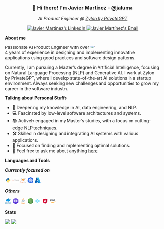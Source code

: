 <h3 align="center">👋 Hi there! I'm Javier Martínez - @jaluma</h3>
<p align="center"><em>AI Product Engineer @ <a href="https://www.zylon.ai/">Zylon by PrivateGPT</a></em></p>
<p align="center">
  <a href="https://www.linkedin.com/in/jmartinezalvarez">
    <img alt="Javier Martínez's LinkedIn" width="22px" src="https://raw.githubusercontent.com/gauravghongde/social-icons/master/PNG/Color/LinkedIN.png" />
  </a>
  <a href="mailto:javiermartinezalvarez98@gmail.com">
    <img alt="Javier Martínez's Email" width="22px" src="https://raw.githubusercontent.com/gauravghongde/social-icons/master/PNG/Color/Gmail.png" />
  </a>
</p>

**About me**

<img align='right' src="https://i.imgur.com/i2C6V2G.png" width="230" style="border-radius: 50%;">
<p>Passionate AI Product Engineer with over 4 years of experience in designing and implementing innovative applications using good practices and software design patterns.</p>
  
<p>Currently, I am pursuing a Master’s degree in Artificial Intelligence, focusing on Natural Language Processing (NLP) and Generative AI. I work at Zylon by PrivateGPT, where I develop state-of-the-art AI solutions in a startup environment. Always seeking new challenges and opportunities to grow my career in the software industry.</p>

**Talking about Personal Stuffs**

- 🌱 Deepening my knowledge in AI, data engineering, and NLP.
- 💻 Fascinated by low-level software architectures and systems.
- 📚 Actively engaged in my Master’s studies, with a focus on cutting-edge NLP techniques.
- 🛠️ Skilled in designing and integrating AI systems with various applications.
- 👯 Focused on finding and implementing optimal solutions.
- 💬 Feel free to ask me about anything [here](https://github.com/jaluma/jaluma/issues).

**Languages and Tools**

***Currently focused on***
<p>
  <img height="20" src="https://raw.githubusercontent.com/github/explore/main/topics/python/python.png">
  <img height="20" src="https://raw.githubusercontent.com/github/explore/main/topics/pytorch/pytorch.png">
  <img height="20" src="https://raw.githubusercontent.com/github/explore/main/topics/tensorflow/tensorflow.png">
  <img height="20" src="https://raw.githubusercontent.com/github/explore/main/topics/kubernetes/kubernetes.png">
  <img height="20" src="https://raw.githubusercontent.com/github/explore/main/topics/azure/azure.png">
</p>

***Others***
<p>
  <img height="20" src="https://raw.githubusercontent.com/github/explore/main/topics/docker/docker.png">
  <img height="20" src="https://raw.githubusercontent.com/github/explore/main/topics/csharp/csharp.png">
  <img height="20" src="https://raw.githubusercontent.com/github/explore/main/topics/java/java.png">
  <img height="20" src="https://raw.githubusercontent.com/github/explore/main/topics/nodejs/nodejs.png">
  <img height="20" src="https://raw.githubusercontent.com/github/explore/main/topics/react/react.png">
  <img height="20" src="https://raw.githubusercontent.com/github/explore/main/topics/angular/angular.png">
  <img height="20" src="https://raw.githubusercontent.com/github/explore/main/topics/aws/aws.png">
</p>

**Stats**
<p>
  <img height="180em" src="https://github-readme-stats.vercel.app/api?username=jaluma&show_icons=true&hide_border=true&&count_private=true&include_all_commits=true" />
  <img height="180em" src="https://github-readme-stats.vercel.app/api/top-langs/?username=jaluma&show_icons=true&hide_border=true&layout=compact&langs_count=8"/>
</p>
